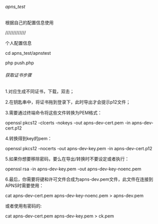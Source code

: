 ###### apns_test
根据自己的配置信息使用

/////////////

个人配置信息

cd apns_test/apnstest

php push.php


###### 获取证书步骤
1.对应生成不同证书，下载，双击；

2.在钥匙串中，将证书拖到登录下，此时导出才会提示p12文件；

3.需要通过终端命令将这些文件转换为PEM格式：

openssl pkcs12 -clcerts -nokeys -out apns-dev-cert.pem -in apns-dev-cert.p12

4.转换得到key的pem：

openssl pkcs12 -nocerts -out apns-dev-key.pem -in apns-dev-cert.p12

5.如果你想要移除密码，要么在导出/转换时不要设定或者执行：

openssl rsa -in apns-dev-key.pem -out apns-dev-key-noenc.pem

6.最后，你需要将键和许可文件合成为apns-dev.pem文件，此文件在连接到APNS时需要使用：

cat apns-dev-cert.pem apns-dev-key-noenc.pem > apns-dev.pem 

或者使用有密码的:

cat apns-dev-cert.pem apns-dev-key.pem > ck.pem

